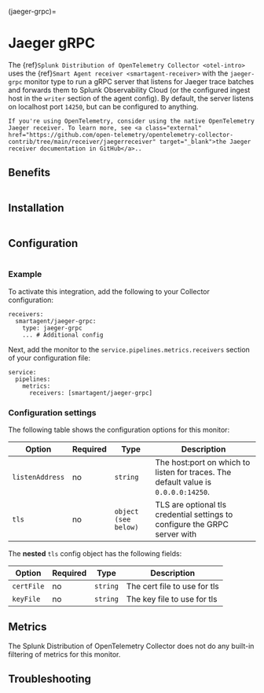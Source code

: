 (jaeger-grpc)=

# Jaeger gRPC

<meta name="Description" content="Use this Splunk Observability Cloud integration for the Jaeger gRCP monitor. See benefits, install, configuration, and metrics">

The {ref}`Splunk Distribution of OpenTelemetry Collector <otel-intro>` uses the {ref}`Smart Agent receiver <smartagent-receiver>` with the `jaeger-grpc` monitor type to run a gRPC server that listens for Jaeger trace batches and forwards them to Splunk Observability Cloud (or the configured ingest host in the `writer` section of the agent config). By default, the server listens on localhost port `14250`, but can be configured to anything.

```{note}
If you're using OpenTelemetry, consider using the native OpenTelemetry Jaeger receiver. To learn more, see <a class="external" href="https://github.com/open-telemetry/opentelemetry-collector-contrib/tree/main/receiver/jaegerreceiver" target="_blank">the Jaeger receiver documentation in GitHub</a>..
```

## Benefits

```{include} /_includes/benefits.md
```

## Installation

```{include} /_includes/collector-installation.md
```

## Configuration

```{include} /_includes/configuration.md
```
### Example

To activate this integration, add the following to your Collector configuration:

```
receivers:
  smartagent/jaeger-grpc: 
    type: jaeger-grpc
    ... # Additional config
```

Next, add the monitor to the `service.pipelines.metrics.receivers` section of your configuration file:

```
service:
  pipelines:
    metrics:
      receivers: [smartagent/jaeger-grpc]
```

### Configuration settings

The following table shows the configuration options for this monitor:
  
| Option | Required | Type | Description |
| --- | --- | --- | --- |
| `listenAddress` | no | `string` | The host:port on which to listen for traces. The default value is `0.0.0.0:14250`. |
| `tls` | no | `object (see below)` | TLS are optional tls credential settings to configure the GRPC server with |

The **nested** `tls` config object has the following fields:

| Option | Required | Type | Description |
| --- | --- | --- | --- |
| `certFile` | no | `string` | The cert file to use for tls |
| `keyFile` | no | `string` | The key file to use for tls |

## Metrics

The Splunk Distribution of OpenTelemetry Collector does not do any built-in filtering of metrics for this monitor.

## Troubleshooting

```{include} /_includes/troubleshooting.md
```
